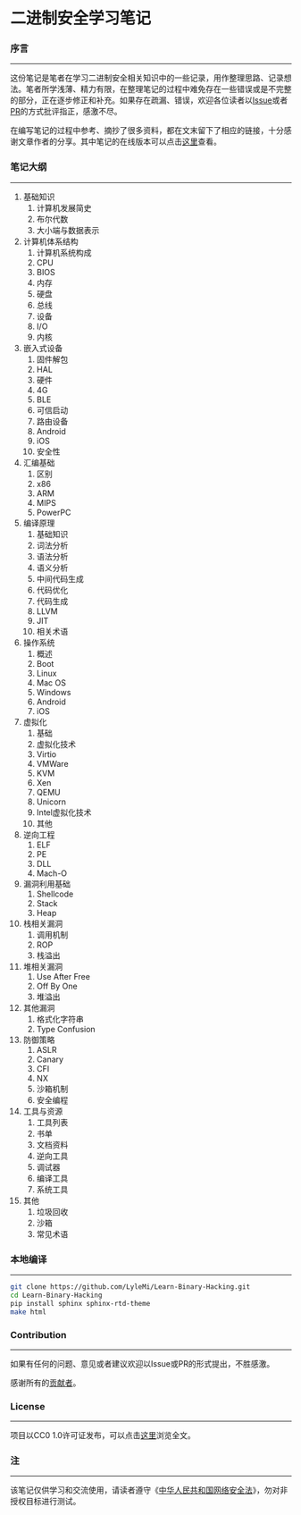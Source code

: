 # 二进制安全学习笔记

### 序言
---

这份笔记是笔者在学习二进制安全相关知识中的一些记录，用作整理思路、记录想法。笔者所学浅薄、精力有限，在整理笔记的过程中难免存在一些错误或是不完整的部分，正在逐步修正和补充。如果存在疏漏、错误，欢迎各位读者以[Issue](https://github.com/LyleMi/Learn-Binary-Hacking/issues/new)或者[PR](https://github.com/LyleMi/Learn-Binary-Hacking/pulls)的方式批评指正，感激不尽。

在编写笔记的过程中参考、摘抄了很多资料，都在文末留下了相应的链接，十分感谢文章作者的分享。其中笔记的在线版本可以点击[这里](https://binhack.readthedocs.io/zh/latest/)查看。

### 笔记大纲
---

1. 基础知识
    1. 计算机发展简史
    2. 布尔代数
    3. 大小端与数据表示
2. 计算机体系结构
    1. 计算机系统构成
    2. CPU
    3. BIOS
    4. 内存
    5. 硬盘
    6. 总线
    7. 设备
    8. I/O
    9. 内核
3. 嵌入式设备
    1. 固件解包
    2. HAL
    3. 硬件
    4. 4G
    5. BLE
    6. 可信启动
    7. 路由设备
    8. Android
    9. iOS
    10. 安全性
4. 汇编基础
    1. 区别
    2. x86
    3. ARM
    4. MIPS
    5. PowerPC
5. 编译原理
    1. 基础知识
    2. 词法分析
    3. 语法分析
    4. 语义分析
    5. 中间代码生成
    6. 代码优化
    7. 代码生成
    8. LLVM
    9. JIT
    10. 相关术语
6. 操作系统
    1. 概述
    2. Boot
    3. Linux
    4. Mac OS
    5. Windows
    6. Android
    7. iOS
7. 虚拟化
    1. 基础
    2. 虚拟化技术
    3. Virtio
    4. VMWare
    5. KVM
    6. Xen
    7. QEMU
    8. Unicorn
    9. Intel虚拟化技术
    10. 其他
8. 逆向工程
    1. ELF
    2. PE
    3. DLL
    4. Mach-O
9. 漏洞利用基础
    1. Shellcode
    2. Stack
    3. Heap
10. 栈相关漏洞
    1. 调用机制
    2. ROP
    3. 栈溢出
11. 堆相关漏洞
    1. Use After Free
    2. Off By One
    3. 堆溢出
12. 其他漏洞
    1. 格式化字符串
    2. Type Confusion
13. 防御策略
    1. ASLR
    2. Canary
    3. CFI
    4. NX
    5. 沙箱机制
    6. 安全编程
14. 工具与资源
    1. 工具列表
    2. 书单
    3. 文档资料
    4. 逆向工具
    5. 调试器
    6. 编译工具
    7. 系统工具
15. 其他
    1. 垃圾回收
    2. 沙箱
    3. 常见术语

### 本地编译
---

```bash
git clone https://github.com/LyleMi/Learn-Binary-Hacking.git
cd Learn-Binary-Hacking
pip install sphinx sphinx-rtd-theme
make html
```

### Contribution
---

如果有任何的问题、意见或者建议欢迎以Issue或PR的形式提出，不胜感激。

感谢所有的[贡献者](https://github.com/LyleMi/Learn-Binary-Hacking/graphs/contributors)。

### License
---

项目以CC0 1.0许可证发布，可以点击[这里](https://github.com/LyleMi/Learn-Binary-Hacking/blob/master/LICENSE)浏览全文。

### 注
---

该笔记仅供学习和交流使用，请读者遵守《[中华人民共和国网络安全法](http://www.npc.gov.cn/npc/xinwen/2016-11/07/content_2001605.htm)》，勿对非授权目标进行测试。
